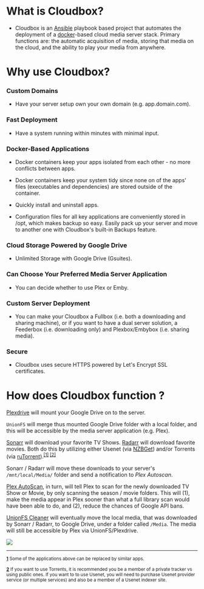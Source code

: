 # What is Cloudbox?

- Cloudbox is an [Ansible](https://www.ansible.com/how-ansible-works) playbook based project that automates the deployment of a [docker](https://www.docker.com/what-container)-based cloud media server stack. Primary functions are: the automatic acquisition of media, storing that media on the cloud, and the ability to play your media from anywhere. 


# Why use Cloudbox? 

### Custom Domains

- Have your server setup own your own domain (e.g. app.domain.com).

### Fast Deployment

- Have a system running within minutes with minimal input. 

### Docker-Based Applications

- Docker containers keep your apps isolated from each other - no more conflicts between apps. 

- Docker containers keep your system tidy since none on of the apps' files (executables and dependencies) are stored outside of the container. 

- Quickly install and uninstall apps. 

- Configuration files for all key applications are conveniently stored in /opt, which makes backup so easy. Easily pack up your server and move to another one with Cloudbox's built-in Backups feature. 


### Cloud Storage Powered by Google Drive

- Unlimited Storage with Google Drive (Gsuites). 

 
### Can Choose Your Preferred Media Server Application

- You can decide whether to use Plex or Emby.

### Custom Server Deployment

- You can make your Cloudbox a Fullbox (i.e. both a downloading and sharing machine), or if you want to have a dual server solution, a Feederbox (i.e. downloading only) and Plexbox/Embybox (i.e. sharing media).

### Secure

- Cloudbox uses secure HTTPS powered by Let's Encrypt SSL certificates.


# How does Cloudbox function ?

[Plexdrive](https://github.com/dweidenfeld/plexdrive) will mount your Google Drive on to the server. 

`UnionFS` will merge thus mounted Google Drive folder with a local folder, and this will be accessible by the media server application (e.g. Plex). 

[Sonarr](https://sonarr.tv/) will download your favorite TV Shows. [Radarr](https://radarr.video/) will download favorite movies. Both do this by utilizing either Usenet (via [NZBGet](https://nzbget.net/)) and/or Torrents (via [ruTorrent](https://github.com/Novik/ruTorrent)).<sup name="a1">[\[1\]](#f1) </sup><sup name="a2">[\[2\]](#f2)</sup> 

Sonarr / Radarr will move these downloads to your server's `/mnt/local/Media/` folder and send a notification to _Plex Autoscan_. 

[Plex AutoScan](https://github.com/l3uddz/plex_autoscan/), in turn, will tell Plex to scan for the newly downloaded TV Show or Movie, by only scanning the season / movie folders. This will (1), make the media appear in Plex sooner than what a full library scan would have been able to do, and (2), reduce the chances of Google API bans. 

[UnionFS Cleaner](https://github.com/l3uddz/unionfs_cleaner/) will eventually move the local media, that was downloaded by Sonarr / Radarr, to Google Drive, under a folder called `/Media`. The media will still be accessible by Plex via UnionFS/Plexdrive. 




![](http://i.imgur.com/xVR28pn.png)





***

<sup><b name="f1">[1](#a1)</b> Some of the applications above can be replaced by similar apps. </sup>

<sup><b name="f2">[2](#a2)</b> If you want to use Torrents, it is recommended you be a member of a private tracker vs using public ones. If you want to to use Usenet, you will need to purchase Usenet provider service (or multiple services) and also be a member of a Usenet indexer site. </sup>
